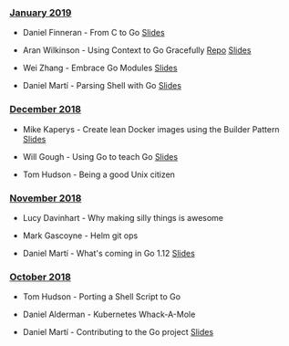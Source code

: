 ### [January 2019](#01.2019)

* Daniel Finneran - From C to Go
[Slides](https://www.dropbox.com/s/ongds3akb2mislt/GoSheffield.pptx?dl=0)

* Aran Wilkinson - Using Context to Go Gracefully
[Repo](https://github.com/aranw/graceful-context-example)
[Slides](https://goo.gl/JHQEyw)

* Wei Zhang - Embrace Go Modules
[Slides](https://docs.google.com/presentation/d/19wRr1rBPEGbxEF8vsAb5Fj67EaG2e6Jx0N2Uzpi_5Qw/edit?usp=sharing)

* Daniel Martí - Parsing Shell with Go
[Slides](https://docs.google.com/presentation/d/1_vJf3LeVCzRrBMT7IMJD9SHVuoNC_IGIwV_aIMgFM9U/edit#slide=id.p)

### [December 2018](#12.2018)

* Mike Kaperys - Create lean Docker images using the Builder Pattern
[Slides](https://speakerdeck.com/kaperys/create-lean-docker-images-using-the-builder-pattern)

* Will Gough - Using Go to teach Go
[Slides](https://speakerdeck.com/williamhgough/using-go-to-teach-go/)

* Tom Hudson - Being a good Unix citizen

### [November 2018](#11.2018)

* Lucy Davinhart - Why making silly things is awesome

* Mark Gascoyne - Helm git ops

* Daniel Martí - What's coming in Go 1.12
[Slides](https://blog.myitcv.io/gopherjs_examples_sites/present/?url=https://raw.githubusercontent.com/mvdan/talks/master/2018/go1.12-pre.slide&hideAddressBar=true)

### [October 2018](#10.2018)

* Tom Hudson - Porting a Shell Script to Go

* Daniel Alderman - Kubernetes Whack-A-Mole

* Daniel Martí - Contributing to the Go project
[Slides](https://docs.google.com/presentation/d/1PouU8NoyLYwdh2Cw4RlOesJJhu7peCMi2NkXpLX4F5s/edit?usp=sharing)
